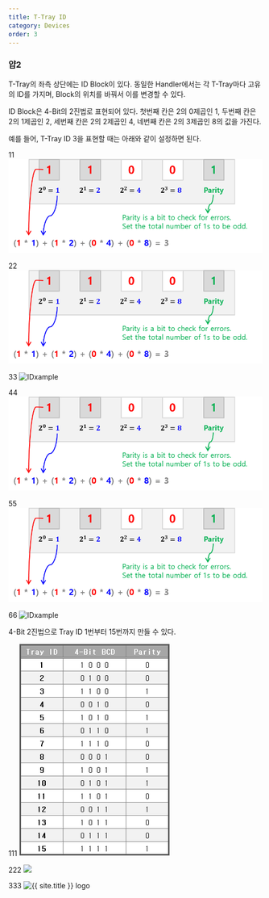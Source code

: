 ```yaml
---
title: T-Tray ID
category: Devices
order: 3
---
```


### 얍2


T-Tray의 좌측 상단에는 ID Block이 있다. 동일한 Handler에서는 각 T-Tray마다 고유의 ID를 가지며, Block의 위치를 바꿔서 이를 변경할 수 있다.

ID Block은 4-Bit의 2진법로 표현되어 있다. 첫번째 칸은 2의 0제곱인 1, 두번째 칸은 2의 1제곱인 2, 세번째 칸은 2의 2제곱인 4, 네번째 칸은 2의 3제곱인 8의 값을 가진다.

예를 들어, T-Tray ID 3을 표현할 때는 아래와 같이 설정하면 된다.

11
![IDxample](images/id3_en.png)

22
![IDxample](/images/id3_en.png)

33
![IDxample](../images/id3_en.png)

44
![IDxample](images/id3_en.png?raw=true)

55
![IDxample](/images/id3_en.png?raw=true)

66
![IDxample](../images/id3_en.png?raw=true)


4-Bit 2진법으로 Tray ID 1번부터 15번까지 만들 수 있다.

111
![lodo](/images/id-table.png)

222
<img src="{{ site.baseurl }}/images/id-table.png">

333
<img src="{{ site.baseurl }}/images/id-table.png" width="40" height="40" alt="{{ site.title }} logo">
